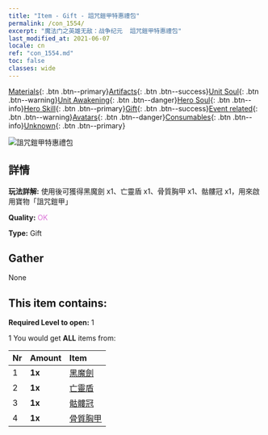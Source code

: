 ```yaml
---
title: "Item - Gift - 詛咒鎧甲特惠禮包"
permalink: /con_1554/
excerpt: "魔法门之英雄无敌：战争纪元  詛咒鎧甲特惠禮包"
last_modified_at: 2021-06-07
locale: cn
ref: "con_1554.md"
toc: false
classes: wide
---
```

 [Materials](/ItemsCN/){: .btn .btn--primary}[Artifacts](/ItemsCN/Artifacts/){: .btn .btn--success}[Unit Soul](/ItemsCN/UnitSoul/){: .btn .btn--warning}[Unit Awakening](/ItemsCN/UnitAwakening/){: .btn .btn--danger}[Hero Soul](/ItemsCN/HeroSoul/){: .btn .btn--info}[Hero Skill](/ItemsCN/HeroSkill/){: .btn .btn--primary}[Gift](/ItemsCN/Gift/){: .btn .btn--success}[Event related](/ItemsCN/Events/){: .btn .btn--warning}[Avatars](/ItemsCN/Avatars/){: .btn .btn--danger}[Consumables](/ItemsCN/Consumables/){: .btn .btn--info}[Unknown](/ItemsCN/Unknown/){: .btn .btn--primary}

 ![詛咒鎧甲特惠禮包](/images/t/i_907167.png)

## 詳情
 **玩法詳解:** 使用後可獲得黑魔劍 x1、亡靈盾 x1、骨質胸甲 x1、骷髏冠 x1，用來啟用寶物「詛咒鎧甲」

 **Quality:** <span style="color: #DA70D6">OK</span>

 **Type:** Gift

## Gather

  None

## This item contains:

 **Required Level to open:** 1

 1 You would get **ALL** items  from:

  | Nr | Amount |     Item    |
  |:---|:-------|:------------|
  | 1 |  **1x** | [黑魔劍](/cn/Items/art_121/) |  | 
  | 2 |  **1x** | [亡靈盾](/cn/Items/art_122/) |  | 
  | 3 |  **1x** | [骷髏冠](/cn/Items/art_123/) |  | 
  | 4 |  **1x** | [骨質胸甲](/cn/Items/art_124/) |  | 
